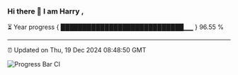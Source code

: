 ### Hi there 👋 I am Harry , 

⏳ Year progress { ████████████████████████████▁▁ } 96.55 %

---

⏰ Updated on Thu, 19 Dec 2024 08:48:50 GMT

![Progress Bar CI](https://github.com/duykhang68/duykhang68/workflows/Progress%20Bar%20CI/badge.svg)
